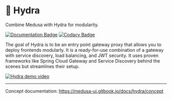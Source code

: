# 🐲 Hydra

Combine Medusa with Hydra for modularity. 

[![Documentation Badge](https://img.shields.io/badge/Documentation-medusa--ui.gitbook.io%2Fdocs-informational)](https://medusa-ui.gitbook.io/docs/) [![Codacy Badge](https://app.codacy.com/project/badge/Grade/bcc42d042ef5433aa6913ded9ba80da7)](https://www.codacy.com/gh/medusa-ui/hydra/dashboard?utm_source=github.com&amp;utm_medium=referral&amp;utm_content=medusa-ui/hydra&amp;utm_campaign=Badge_Grade)

The goal of Hydra is to be an entry point gateway proxy that allows you to deploy frontends modularly. It is a ready-for-use combination of a gateway with service discovery, load balancing, and JWT security. It uses proven frameworks like Spring Cloud Gateway and Service Discovery behind the scenes but streamlines their setup.



[![Hydra demo video](https://yt-embed.herokuapp.com/embed?v=RHFn0LW7bqw)](https://www.youtube.com/watch?v=RHFn0LW7bqw "Hydra demo")

---

Concept documentation: https://medusa-ui.gitbook.io/docs/hydra/concept
